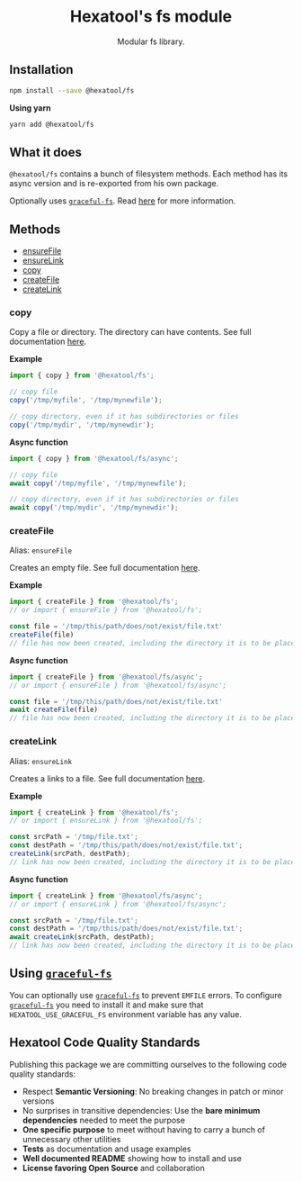 <h1 align="center">
  Hexatool's fs module 
</h1>

<p align="center">
  Modular fs library.
</p>

## Installation

```bash
npm install --save @hexatool/fs
```

**Using yarn**

```bash
yarn add @hexatool/fs
```

## What it does
`@hexatool/fs` contains a bunch of filesystem methods. Each method has its async version and is re-exported from his own package.

Optionally uses [`graceful-fs`][graceful-fs]. Read [here](#using-graceful-fsgraceful-fs) for more information.


## Methods
-   [ensureFile](#createFile)
-   [ensureLink](#createLink)
-   [copy](#copy)
-   [createFile](#createFile)
-   [createLink](#createLink)

### copy
Copy a file or directory. The directory can have contents. See full documentation [here](./packages/copy/README.md).

**Example**

```typescript
import { copy } from '@hexatool/fs';

// copy file
copy('/tmp/myfile', '/tmp/mynewfile');

// copy directory, even if it has subdirectories or files
copy('/tmp/mydir', '/tmp/mynewdir');
```

**Async function**

```typescript
import { copy } from '@hexatool/fs/async';

// copy file
await copy('/tmp/myfile', '/tmp/mynewfile');

// copy directory, even if it has subdirectories or files
await copy('/tmp/mydir', '/tmp/mynewdir');
```

### createFile
Alias: `ensureFile`

Creates an empty file. See full documentation [here](./packages/create-file/README.md).

**Example**

```typescript
import { createFile } from '@hexatool/fs';
// or import { ensureFile } from '@hexatool/fs';

const file = '/tmp/this/path/does/not/exist/file.txt'
createFile(file)
// file has now been created, including the directory it is to be placed in
```

**Async function**

```typescript
import { createFile } from '@hexatool/fs/async';
// or import { ensureFile } from '@hexatool/fs/async';

const file = '/tmp/this/path/does/not/exist/file.txt'
await createFile(file)
// file has now been created, including the directory it is to be placed in
```

### createLink
Alias: `ensureLink`

Creates a links to a file. See full documentation [here](./packages/create-link/README.md).

**Example**

```typescript
import { createLink } from '@hexatool/fs';
// or import { ensureLink } from '@hexatool/fs';

const srcPath = '/tmp/file.txt';
const destPath = '/tmp/this/path/does/not/exist/file.txt';
createLink(srcPath, destPath);
// link has now been created, including the directory it is to be placed in
```

**Async function**

```typescript
import { createLink } from '@hexatool/fs/async';
// or import { ensureLink } from '@hexatool/fs/async';

const srcPath = '/tmp/file.txt';
const destPath = '/tmp/this/path/does/not/exist/file.txt';
await createLink(srcPath, destPath);
// link has now been created, including the directory it is to be placed in
```

## Using [`graceful-fs`][graceful-fs]

You can optionally use [`graceful-fs`][graceful-fs] to prevent `EMFILE` errors. To configure [`graceful-fs`][graceful-fs] 
you need to install it and make sure that `HEXATOOL_USE_GRACEFUL_FS` environment variable has any value.

## Hexatool Code Quality Standards

Publishing this package we are committing ourselves to the following code quality standards:

- Respect **Semantic Versioning**: No breaking changes in patch or minor versions
- No surprises in transitive dependencies: Use the **bare minimum dependencies** needed to meet the purpose
- **One specific purpose** to meet without having to carry a bunch of unnecessary other utilities
- **Tests** as documentation and usage examples
- **Well documented README** showing how to install and use
- **License favoring Open Source** and collaboration

[graceful-fs]: https://github.com/isaacs/node-graceful-fs

